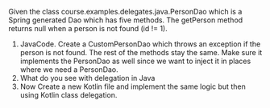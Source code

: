 Given the class course.examples.delegates.java.PersonDao which is a Spring generated Dao which has five methods. The getPerson method returns null when a person is not found (id != 1).

1. JavaCode. Create a CustomPersonDao which throws an exception if the person is not found. The rest of the methods stay the same. Make sure it implements the PersonDao as well since we want to inject it in places where we need a PersonDao.
2. What do you see with delegation in Java
3. Now Create a new Kotlin file and implement the same logic but then using Kotlin class delegation.
